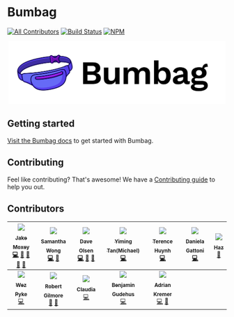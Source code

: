 # Bumbag

[![All Contributors](https://img.shields.io/badge/all_contributors-12-orange.svg?style=flat-square)](#contributors)
[![Build Status](https://img.shields.io/travis/bumbagui/bumbag.svg?style=flat-square)](https://travis-ci.org/bumbagui/bumbag)
[![NPM](https://img.shields.io/npm/v/bumbag/latest.svg?style=flat-square)](https://www.npmjs.com/package/bumbag)

<p align="center"><img src="./bumbag-logo.png" width="500px"></img></p>

## Getting started

[Visit the Bumbag docs](https://bumbag.dev) to get started with Bumbag.

## Contributing

Feel like contributing? That's awesome! We have a [Contributing guide](/CONTRIBUTING.md) to help you out.

## Contributors

<!-- ALL-CONTRIBUTORS-LIST:START - Do not remove or modify this section -->
<!-- prettier-ignore -->
| [<img src="https://avatars3.githubusercontent.com/u/7336481?v=4" width="100px;"/><br /><sub><b>Jake Moxey</b></sub>](https://jxom.io/)<br />[💻](https://github.com/jxom/bumbag/commits?author=jxom "Code") [🎨](#design-jxom "Design") [📖](https://github.com/jxom/bumbag/commits?author=jxom "Documentation") [🤔](#ideas-jxom "Ideas, Planning, & Feedback") [👀](#review-jxom "Reviewed Pull Requests") | [<img src="https://avatars3.githubusercontent.com/u/19571028?v=4" width="100px;"/><br /><sub><b>Samantha Wong</b></sub>](https://shooting-unicorns.com)<br />[💻](https://github.com/jxom/bumbag/commits?author=samantha-wong "Code") [🤔](#ideas-samantha-wong "Ideas, Planning, & Feedback") | [<img src="https://avatars3.githubusercontent.com/u/10344370?v=4" width="100px;"/><br /><sub><b>Dave Olsen</b></sub>](http://daveolsen.com.au)<br />[💻](https://github.com/jxom/bumbag/commits?author=daveols "Code") [🤔](#ideas-daveols "Ideas, Planning, & Feedback") [👀](#review-daveols "Reviewed Pull Requests") | [<img src="https://avatars1.githubusercontent.com/u/8334897?v=4" width="100px;"/><br /><sub><b>Yiming Tan(Michael)</b></sub>](https://github.com/Michaeltym)<br />[💻](https://github.com/jxom/bumbag/commits?author=Michaeltym "Code") | [<img src="https://avatars1.githubusercontent.com/u/1747517?v=4" width="100px;"/><br /><sub><b>Terence Huynh</b></sub>](http://terencehuynh.com)<br />[💻](https://github.com/jxom/bumbag/commits?author=terencehuynh "Code") | [<img src="https://avatars2.githubusercontent.com/u/41710405?v=4" width="100px;"/><br /><sub><b>Daniela Gattoni</b></sub>](https://github.com/danielagattoni)<br />[💻](https://github.com/jxom/bumbag/commits?author=danielagattoni "Code") | [<img src="https://avatars3.githubusercontent.com/u/3068563?v=4" width="100px;"/><br /><sub><b>Haz</b></sub>](https://twitter.com/diegohaz)<br />[📖](https://github.com/jxom/bumbag/commits?author=diegohaz "Documentation") |
| :---: | :---: | :---: | :---: | :---: | :---: | :---: |
| [<img src="https://avatars2.githubusercontent.com/u/309754?v=4" width="100px;"/><br /><sub><b>Wez Pyke</b></sub>](http://twitter.com/wezpyke)<br />[💻](https://github.com/jxom/bumbag/commits?author=wezpyke "Code") | [<img src="https://media.licdn.com/dms/image/C5603AQH8xjLoHfaGfw/profile-displayphoto-shrink_800_800/0?e=1553731200&v=beta&t=4BiZeiXhdfdlo-W9gt47KgeS8AjuxQc7VlZBXMOYgS8" width="100px;"/><br /><sub><b>Robert Gilmore</b></sub>](https://github.com/aaaaaaaaaaaaaaaaaaaaaaa)<br />[🎨](#design-aaaaaaaaaaaaaaaaaaaaaaa "Design") [🤔](#ideas-aaaaaaaaaaaaaaaaaaaaaaa "Ideas, Planning, & Feedback") | [<img src="https://avatars2.githubusercontent.com/u/40446421?v=4" width="100px;"/><br /><sub><b>Claudia</b></sub>](https://github.com/thepenskefile)<br />[💻](https://github.com/jxom/bumbag/commits?author=thepenskefile "Code") | [<img src="https://avatars3.githubusercontent.com/u/496255?v=4" width="100px;"/><br /><sub><b>Benjamin Gudehus</b></sub>](https://github.com/hastebrot)<br />[💻](https://github.com/jxom/bumbag/commits?author=hastebrot "Code") | [<img src="https://avatars2.githubusercontent.com/u/7591767?v=4" width="100px;"/><br /><sub><b>Adrian Kremer</b></sub>](https://github.com/adriankremer)<br />[💻](https://github.com/jxom/bumbag/commits?author=adriankremer "Code") [🔌](#plugin-adriankremer "Plugin/utility libraries") |
<!-- ALL-CONTRIBUTORS-LIST:END -->
